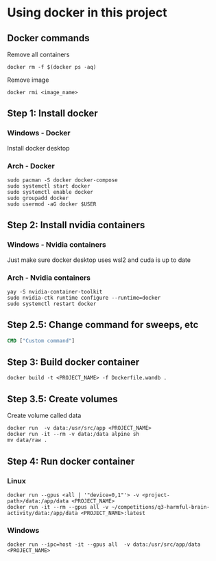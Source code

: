 # Using docker in this project

## Docker commands

Remove all containers

```shell
docker rm -f $(docker ps -aq)
```

Remove image

```shell
docker rmi <image_name>
```

## Step 1: Install docker

### Windows - Docker

Install docker desktop

### Arch - Docker

```shell
sudo pacman -S docker docker-compose
sudo systemctl start docker
sudo systemctl enable docker
sudo groupadd docker
sudo usermod -aG docker $USER
```

## Step 2: Install nvidia containers

### Windows - Nvidia containers

Just make sure docker desktop uses wsl2 and cuda is up to date

### Arch - Nvidia containers

 ``` shell
yay -S nvidia-container-toolkit
sudo nvidia-ctk runtime configure --runtime=docker
sudo systemctl restart docker
 ```

## Step 2.5: Change command for sweeps, etc

```Dockerfile
CMD ["Custom command"]
```

## Step 3: Build docker container

```shell
docker build -t <PROJECT_NAME> -f Dockerfile.wandb .
```

## Step 3.5: Create volumes

Create volume called data

```shell
docker run  -v data:/usr/src/app <PROJECT_NAME>
docker run -it --rm -v data:/data alpine sh
mv data/raw .
```

## Step 4: Run docker container

### Linux

```shell
docker run --gpus <all | '"device=0,1"'> -v <project-path>/data:/app/data <PROJECT_NAME>
docker run -it --rm --gpus all -v ~/competitions/q3-harmful-brain-activity/data:/app/data <PROJECT_NAME>:latest
```

### Windows

```shell
docker run --ipc=host -it --gpus all  -v data:/usr/src/app/data <PROJECT_NAME>
```
